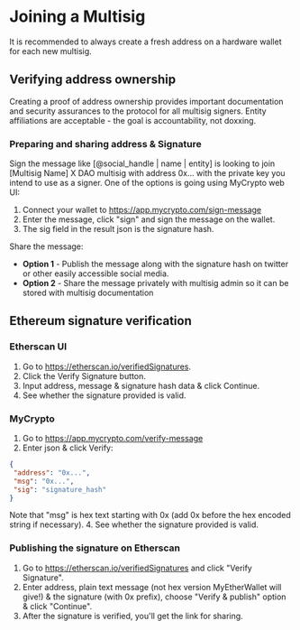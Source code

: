 # Joining a Multisig

It is recommended to always create a fresh address on a hardware wallet for each new multisig.

## Verifying address ownership

Creating a proof of address ownership provides important documentation and security assurances to the protocol for all multisig signers. Entity affiliations are acceptable - the goal is accountability, not doxxing.

### Preparing and sharing address & Signature

Sign the message like [@social_handle | name | entity] is looking to join [Multisig Name] X DAO multisig with address 0x... with the private key you intend to use as a signer. One of the options is going using MyCrypto web UI:
1. Connect your wallet to https://app.mycrypto.com/sign-message
2. Enter the message, click "sign" and sign the message on the wallet.
3. The sig field in the result json is the signature hash.

Share the message:
- **Option 1** - Publish the message along with the signature hash on twitter or other easily accessible social media.
- **Option 2** - Share the message privately with multisig admin so it can be stored with multisig documentation

## Ethereum signature verification

### Etherscan UI
1. Go to https://etherscan.io/verifiedSignatures.
2. Click the Verify Signature button.
3. Input address, message & signature hash data & click Continue.
4. See whether the signature provided is valid.

### MyCrypto
1. Go to https://app.mycrypto.com/verify-message
2. Enter json & click Verify:

```json
{
 "address": "0x...",
 "msg": "0x...",
 "sig": "signature_hash"
}
```

Note that "msg" is hex text starting with 0x (add 0x before the hex encoded string if necessary). 4. See whether the signature provided is valid.

### Publishing the signature on Etherscan
1. Go to https://etherscan.io/verifiedSignatures and click "Verify Signature".
2. Enter address, plain text message (not hex version MyEtherWallet will give!) & the signature (with 0x prefix), choose "Verify & publish" option & click "Continue".
3. After the signature is verified, you'll get the link for sharing.